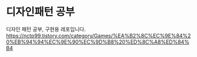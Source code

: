 # 디자인패턴 공부
디자인 패턴 공부, 구현용 레포입니다.   
https://nctp99.tistory.com/category/Games/%EA%B2%8C%EC%9E%84%20%EB%94%94%EC%9E%90%EC%9D%B8%20%ED%8C%A8%ED%84%B4
